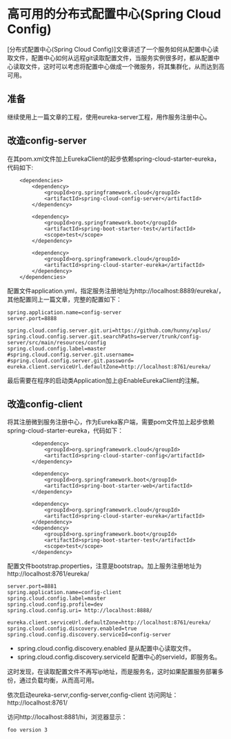 # 高可用的分布式配置中心(Spring Cloud Config)

[分布式配置中心(Spring Cloud Config)]文章讲述了一个服务如何从配置中心读取文件，配置中心如何从远程git读取配置文件，当服务实例很多时，都从配置中心读取文件，这时可以考虑将配置中心做成一个微服务，将其集群化，从而达到高可用。

## 准备

继续使用上一篇文章的工程，使用eureka-server工程，用作服务注册中心。

## 改造config-server

在其pom.xml文件加上EurekaClient的起步依赖spring-cloud-starter-eureka，代码如下:

```
    <dependencies>
        <dependency>
            <groupId>org.springframework.cloud</groupId>
            <artifactId>spring-cloud-config-server</artifactId>
        </dependency>

        <dependency>
            <groupId>org.springframework.boot</groupId>
            <artifactId>spring-boot-starter-test</artifactId>
            <scope>test</scope>
        </dependency>

        <dependency>
            <groupId>org.springframework.cloud</groupId>
            <artifactId>spring-cloud-starter-eureka</artifactId>
        </dependency>
    </dependencies>
```

配置文件application.yml，指定服务注册地址为http://localhost:8889/eureka/，其他配置同上一篇文章，完整的配置如下：

```
spring.application.name=config-server
server.port=8888

spring.cloud.config.server.git.uri=https://github.com/hunny/xplus/
spring.cloud.config.server.git.searchPaths=server/trunk/config-server/src/main/resources/config
spring.cloud.config.label=master
#spring.cloud.config.server.git.username=
#spring.cloud.config.server.git.password=
eureka.client.serviceUrl.defaultZone=http://localhost:8761/eureka/
```

最后需要在程序的启动类Application加上@EnableEurekaClient的注解。

## 改造config-client

将其注册微到服务注册中心，作为Eureka客户端，需要pom文件加上起步依赖spring-cloud-starter-eureka，代码如下：

```
        <dependency>
            <groupId>org.springframework.cloud</groupId>
            <artifactId>spring-cloud-starter-config</artifactId>
        </dependency>

        <dependency>
            <groupId>org.springframework.boot</groupId>
            <artifactId>spring-boot-starter-web</artifactId>
        </dependency>

        <dependency>
            <groupId>org.springframework.cloud</groupId>
            <artifactId>spring-cloud-starter-eureka</artifactId>
        </dependency>
        <dependency>
            <groupId>org.springframework.boot</groupId>
            <artifactId>spring-boot-starter-test</artifactId>
            <scope>test</scope>
        </dependency>
```

配置文件bootstrap.properties，注意是bootstrap。加上服务注册地址为http://localhost:8761/eureka/

```
server.port=8881
spring.application.name=config-client
spring.cloud.config.label=master
spring.cloud.config.profile=dev
spring.cloud.config.uri= http://localhost:8888/

eureka.client.serviceUrl.defaultZone=http://localhost:8761/eureka/
spring.cloud.config.discovery.enabled=true
spring.cloud.config.discovery.serviceId=config-server
```

- spring.cloud.config.discovery.enabled 是从配置中心读取文件。
- spring.cloud.config.discovery.serviceId 配置中心的servieId，即服务名。

这时发现，在读取配置文件不再写ip地址，而是服务名，这时如果配置服务部署多份，通过负载均衡，从而高可用。

依次启动eureka-servr,config-server,config-client 
访问网址：http://localhost:8761/

访问http://localhost:8881/hi，浏览器显示：

```
foo version 3
```





